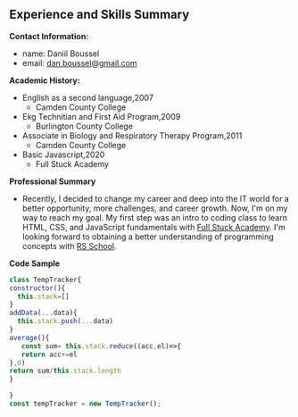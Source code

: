 ## Experience and Skills Summary ##

**Contact Information:**
- name:  Daniil Boussel
- email: dan.boussel@gmail.com

**Academic History:**
- English as a second language,2007
  - Camden County College
- Ekg Technitian and First Aid Program,2009
  - Burlington County College
- Associate in Biology and Respiratory Therapy Program,2011
  - Camden County College 
- Basic Javascript,2020
  - Full Stuck Academy 

**Professional Summary**
 - Recently, I decided to change my career and deep into the IT world for a better opportunity, more challenges, and career growth. Now, I'm on my way to reach my goal.  My first step was an intro to coding class to learn HTML, CSS, and JavaScript fundamentals with [Full Stuck Academy](https://www.fullstackacademy.com/bootcamp-prep).  I'm looking forward to obtaining a better understanding of programming concepts with [RS School](https://rs.school/index.html).

 **Code Sample**
  ```javascript
  class TempTracker{
  constructor(){
    this.stack=[]
  }
  addData(...data){
    this.stack.push(...data)
  }
average(){
     const sum= this.stack.reduce((acc,el)=>{
     return acc+=el
  },0)
return sum/this.stack.length
}

}
const tempTracker = new TempTracker();
```
